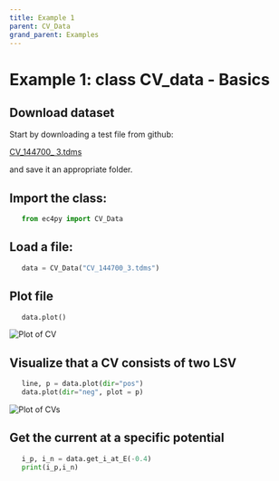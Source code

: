 ```yaml
---
title: Example 1
parent: CV_Data
grand_parent: Examples
---
```

# Example 1: class CV_data - Basics


## Download dataset


Start by downloading a test file from github:

[CV_144700_ 3.tdms](https://github.com/nordicec/EC4py/blob/d3e8f22b518bb23777ccfd42bf2175177df4b272/test_data/CV/CV_144700_%203.tdms)

and save it an appropriate folder.

## Import the class:

```python
   from ec4py import CV_Data
```
## Load a file:



```python
   data = CV_Data("CV_144700_3.tdms")
```


## Plot file

```python
   data.plot()
```

![Plot of CV](./eis_data_ex1_fig1.png)


## Visualize that a CV consists of two LSV

```python
   line, p = data.plot(dir="pos")
   data.plot(dir="neg", plot = p)
```

![Plot of CVs](./eis_data_ex1_fig2.png)

## Get the current at a specific potential

```python
   i_p, i_n = data.get_i_at_E(-0.4)
   print(i_p,i_n)
```
